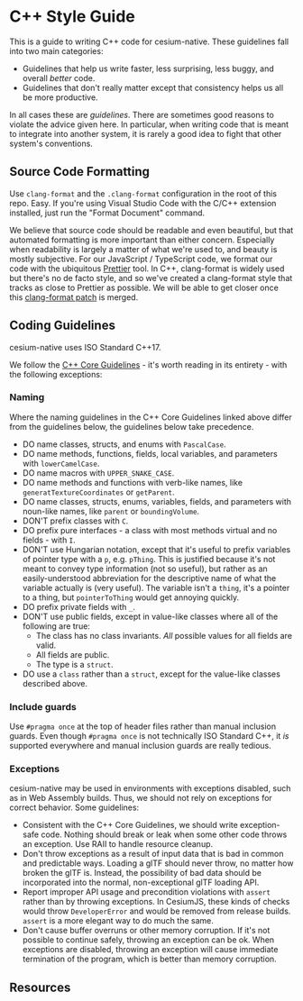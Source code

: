 # C++ Style Guide

This is a guide to writing C++ code for cesium-native. These guidelines fall into two main categories:

* Guidelines that help us write faster, less surprising, less buggy, and overall _better_ code.
* Guidelines that don't really matter except that consistency helps us all be more productive.

In all cases these are _guidelines_. There are sometimes good reasons to violate the advice given here. In particular, when writing code that is meant to integrate into another system, it is rarely a good idea to fight that other system's conventions.

## Source Code Formatting

Use `clang-format` and the `.clang-format` configuration in the root of this repo. Easy. If you're using Visual Studio Code with the C/C++ extension installed, just run the "Format Document" command.

We believe that source code should be readable and even beautiful, but that automated formatting is more important than either concern. Especially when readability is largely a matter of what we're used to, and beauty is mostly subjective. For our JavaScript / TypeScript code, we format our code with the ubiquitous [Prettier](https://prettier.io/) tool. In C++, clang-format is widely used but there's no de facto style, and so we've created a clang-format style that tracks as close to Prettier as possible. We will be able to get closer once this [clang-format patch](https://reviews.llvm.org/D33029) is merged.

## Coding Guidelines

cesium-native uses ISO Standard C++17.

We follow the [C++ Core Guidelines](https://isocpp.github.io/CppCoreGuidelines/CppCoreGuidelines) - it's worth reading in its entirety - with the following exceptions:

### Naming

Where the naming guidelines in the C++ Core Guidelines linked above differ from the guidelines below, the guidelines below take precedence.

* DO name classes, structs, and enums with `PascalCase`.
* DO name methods, functions, fields, local variables, and parameters with `lowerCamelCase`.
* DO name macros with `UPPER_SNAKE_CASE`.
* DO name methods and functions with verb-like names, like `generatTextureCoordinates` or `getParent`.
* DO name classes, structs, enums, variables, fields, and parameters with noun-like names, like `parent` or `boundingVolume`.
* DON'T prefix classes with `C`.
* DO prefix pure interfaces - a class with most methods virtual and no fields - with `I`.
* DON'T use Hungarian notation, except that it's useful to prefix variables of pointer type with a `p`, e.g. `pThing`. This is justified because it's not meant to convey type information (not so useful), but rather as an easily-understood abbreviation for the descriptive name of what the variable actually is (very useful). The variable isn't a `thing`, it's a pointer to a thing, but `pointerToThing` would get annoying quickly.
* DO prefix private fields with `_`.
* DON'T use public fields, except in value-like classes where all of the following are true:
  * The class has no class invariants. _All_ possible values for all fields are valid.
  * All fields are public.
  * The type is a `struct`.
* DO use a `class` rather than a `struct`, except for the value-like classes described above.

### Include guards

Use `#pragma once` at the top of header files rather than manual inclusion guards. Even though `#pragma once` is not technically ISO Standard C++, it _is_ supported everywhere and manual inclusion guards are really tedious.

### Exceptions

cesium-native may be used in environments with exceptions disabled, such as in Web Assembly builds. Thus, we should not rely on exceptions for correct behavior. Some guidelines:

* Consistent with the C++ Core Guidelines, we should write exception-safe code. Nothing should break or leak when some other code throws an exception. Use RAII to handle resource cleanup.
* Don't throw exceptions as a result of input data that is bad in common and predictable ways. Loading a glTF should never throw, no matter how broken the glTF is. Instead, the possibility of bad data should be incorporated into the normal, non-exceptional glTF loading API.
* Report improper API usage and precondition violations with `assert` rather than by throwing exceptions. In CesiumJS, these kinds of checks would throw `DeveloperError` and would be removed from release builds. `assert` is a more elegant way to do much the same.
* Don't cause buffer overruns or other memory corruption. If it's not possible to continue safely, throwing an exception can be ok. When exceptions are disabled, throwing an exception will cause immediate termination of the program, which is better than memory corruption.

## Resources

